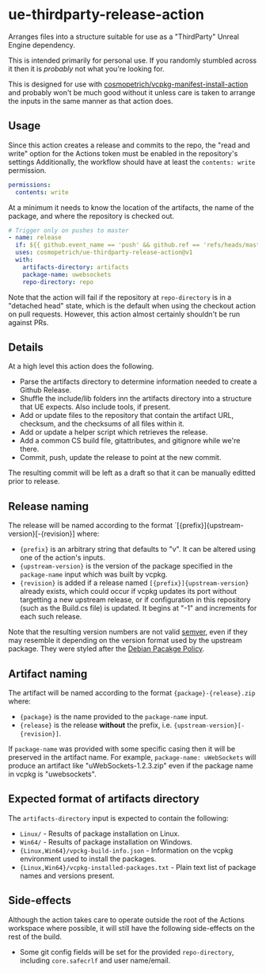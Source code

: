 # ue-thirdparty-release-action

Arranges files into a structure suitable for use as a "ThirdParty" Unreal Engine dependency.

This is intended primarily for personal use. If you randomly stumbled across it then it is _probably_ not what you're looking for.

This is designed for use with [cosmopetrich/vcpkg-manifest-install-action](https://github.com/cosmopetrich/vcpkg-manifest-install-action)
and probably won't be much good without it unless care is taken to arrange the inputs in the same manner as that action does.

## Usage

Since this action creates a release and commits to the repo, the "read and write" option for the Actions token must be enabled in the repository's settings
Additionally, the workflow should have at least the `contents: write` permission.

```yaml
permissions:
  contents: write
```

At a minimum it needs to know the location of the artifacts, the name of the package, and where the repository is checked out.

```yaml
# Trigger only on pushes to master
- name: release
  if: ${{ github.event_name == 'push' && github.ref == 'refs/heads/master' }}
  uses: cosmopetrich/ue-thirdparty-release-action@v1
  with:
    artifacts-directory: artifacts
    package-name: uwebsockets
    repo-directory: repo
```

Note that the action will fail if the repository at `repo-directory` is in a "detached head" state,
which is the default when using the checkout action on pull requests. However, this action almost
certainly shouldn't be run against PRs.

## Details

At a high level this action does the following.

- Parse the artifacts directory to determine information needed to create a Github Release.
- Shuffle the include/lib folders inn the artifacts directory into a structure that UE expects. Also include tools, if present.
- Add or update files to the repository that contain the artifact URL, checksum, and the checksums of all files within it.
- Add or update a helper script which retrieves the release.
- Add a common CS build file, gitattributes, and gitignore while we're there.
- Commit, push, update the release to point at the new commit.

The resulting commit will be left as a draft so that it can be manually editted prior to release.

## Release naming

The release will be named according to the format `[{prefix}]{upstream-version}[-{revision}] where:

- `{prefix}` is an arbitrary string that defaults to "v".
  It can be altered using one of the action's inputs.
- `{upstream-version}` is the version of the package specified in the `package-name` input which was built by vcpkg.
- `{revision}` is added if a release named `[{prefix}]{upstream-version}` already exists,
  which could occur if vcpkg updates its port without targetting a new upstream release,
  or if configuration in this repository (such as the Build.cs file) is updated.
  It begins at "-1" and increments for each such release.

Note that the resulting version numbers are not valid [semver](https://semver.org/),
even if they may resemble it depending on the version format used by the upstream package.
They were styled after the [Debian Pacakge Policy](https://www.debian.org/doc/debian-policy/ch-controlfields.html#s-f-version).

## Artifact naming

The artifact will be named according to the format `{package}-{release}.zip` where:

- `{package}` is the name provided to the `package-name` input.
- `{release}` is the release **without** the prefix, i.e. `{upstream-version}[-{revision}]`.

If `package-name` was provided with some specific casing then it will be preserved in the artifact name.
For example, `package-name: uWebSockets` will produce an artifact like "uWebSockets-1.2.3.zip" even if
the package name in vcpkg is "uwebsockets".

## Expected format of artifacts directory

The `artifacts-directory` input is expected to contain the following:

- `Linux/` - Results of package installation on Linux.
- `Win64/` - Results of package installation on Windows.
- `{Linux,Win64}/vpckg-build-info.json` - Information on the vcpkg environment used to install the packages.
- `{Linux,Win64}/vcpkg-installed-packages.txt` - Plain text list of package names and versions present.

## Side-effects

Although the action takes care to operate outside the root of the Actions workspace where possible,
it will still have the following side-effects on the rest of the build.

- Some git config fields will be set for the provided `repo-directory`, including `core.safecrlf` and user name/email.
